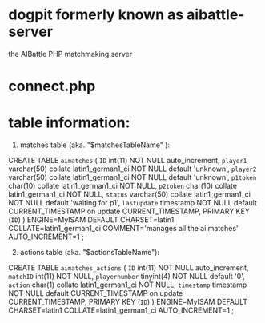 dogpit formerly known as aibattle-server
========================================

the AIBattle PHP matchmaking server


connect.php
===========

<?php

// db connection info. very secret!
$host = "XXXXX";
$user = "XXXXX"; 
$pass= "XXXXXX";
$database = "XXXXXXXX";

// table names
$matchesTableName = 'aimatches';
$actionsTableName = 'aimatches_actions';

// strings
$waitingForPlayersString = "waiting for second player";
$drawGameString = "draw game";
$playerWonSring1 = "player ";
$playerWonSring2 = " won";


$con = @mysql_connect($host,$user, $pass);

if (!$con) 
{
  die( "error! Unable to connect to the database server at this time." );
}

if (! @mysql_select_db($database) )
{
	die( "error! Unable to find database" );
}

?>


table information:
==================

1) matches table (aka. "$matchesTableName" ):

CREATE TABLE `aimatches` (
  `ID` int(11) NOT NULL auto_increment,
  `player1` varchar(50) collate latin1_german1_ci NOT NULL default 'unknown',
  `player2` varchar(50) collate latin1_german1_ci NOT NULL default 'unknown',
  `p1token` char(10) collate latin1_german1_ci NOT NULL,
  `p2token` char(10) collate latin1_german1_ci NOT NULL,
  `status` varchar(50) collate latin1_german1_ci NOT NULL default 'waiting for p1',
  `lastupdate` timestamp NOT NULL default CURRENT_TIMESTAMP on update CURRENT_TIMESTAMP,
  PRIMARY KEY  (`ID`)
) ENGINE=MyISAM DEFAULT CHARSET=latin1 COLLATE=latin1_german1_ci COMMENT='manages all the ai matches' AUTO_INCREMENT=1 ;


2) actions table (aka. "$actionsTableName"):

CREATE TABLE `aimatches_actions` (
  `ID` int(11) NOT NULL auto_increment,
  `matchID` int(11) NOT NULL,
  `playernumber` tinyint(4) NOT NULL default '0',
  `action` char(1) collate latin1_german1_ci NOT NULL,
  `timestamp` timestamp NOT NULL default CURRENT_TIMESTAMP on update CURRENT_TIMESTAMP,
  PRIMARY KEY  (`ID`)
) ENGINE=MyISAM DEFAULT CHARSET=latin1 COLLATE=latin1_german1_ci AUTO_INCREMENT=1 ;
